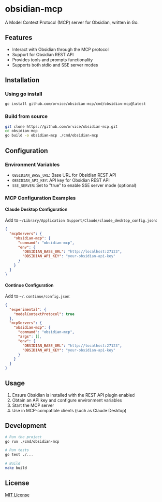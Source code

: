 # obsidian-mcp

A Model Context Protocol (MCP) server for Obsidian, written in Go.

## Features

- Interact with Obsidian through the MCP protocol
- Support for Obsidian REST API
- Provides tools and prompts functionality
- Supports both stdio and SSE server modes

## Installation

### Using go install

```bash
go install github.com/orvice/obsidian-mcp/cmd/obsidian-mcp@latest
```

### Build from source

```bash
git clone https://github.com/orvice/obsidian-mcp.git
cd obsidian-mcp
go build -o obsidian-mcp ./cmd/obsidian-mcp
```

## Configuration

### Environment Variables

- `OBSIDIAN_BASE_URL`: Base URL for Obsidian REST API
- `OBSIDIAN_API_KEY`: API key for Obsidian REST API
- `SSE_SERVER`: Set to "true" to enable SSE server mode (optional)

### MCP Configuration Examples

#### Claude Desktop Configuration

Add to `~/Library/Application Support/Claude/claude_desktop_config.json`:

```json
{
  "mcpServers": {
    "obsidian-mcp": {
      "command": "obsidian-mcp",
      "env": {
        "OBSIDIAN_BASE_URL": "http://localhost:27123",
        "OBSIDIAN_API_KEY": "your-obsidian-api-key"
      }
    }
  }
}
```

#### Continue Configuration

Add to `~/.continue/config.json`:

```json
{
  "experimental": {
    "modelContextProtocol": true
  },
  "mcpServers": {
    "obsidian-mcp": {
      "command": "obsidian-mcp",
      "args": [],
      "env": {
        "OBSIDIAN_BASE_URL": "http://localhost:27123",
        "OBSIDIAN_API_KEY": "your-obsidian-api-key"
      }
    }
  }
}
```

## Usage

1. Ensure Obsidian is installed with the REST API plugin enabled
2. Obtain an API key and configure environment variables
3. Start the MCP server
4. Use in MCP-compatible clients (such as Claude Desktop)

## Development

```bash
# Run the project
go run ./cmd/obsidian-mcp

# Run tests
go test ./...

# Build
make build
```

## License

[MIT License](LICENSE)